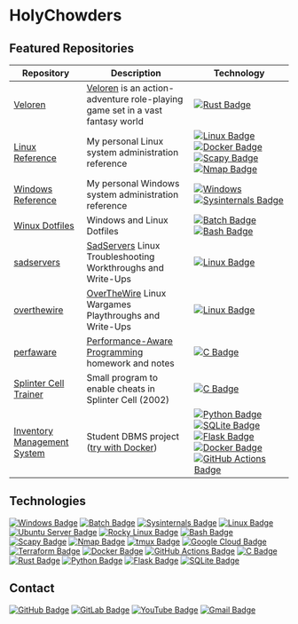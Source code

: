 # HolyChowders

## Featured Repositories

| Repository | Description | Technology |
|------------|-------------|--------------|
| [Veloren](https://github.com/veloren/veloren) | [Veloren](https://veloren.net) is an action-adventure role-playing game set in a vast fantasy world | [![Rust Badge](https://img.shields.io/badge/Rust-%23000000.svg?e&logo=rust&logoColor=white)](#) |
| [Linux Reference](https://github.com/holychowders/linux-reference) | My personal Linux system administration reference | [![Linux Badge](https://img.shields.io/badge/Linux-FCC624?logo=linux&logoColor=000&style=flat)](#) [![Docker Badge](https://img.shields.io/badge/Docker-2496ED?logo=docker&logoColor=fff&style=flat)](#) [![Scapy Badge](https://custom-icon-badges.demolab.com/badge/Scapy-3776AB?logo=scapy_icon_alpha&logoColor=white)](#) [![Nmap Badge](https://custom-icon-badges.demolab.com/badge/Nmap-290c44?logo=nmap_icon&logoColor=white)](#) |
| [Windows Reference](https://github.com/holychowders/windows-reference) | My personal Windows system administration reference | [![Windows](https://custom-icon-badges.demolab.com/badge/Windows-0078D6?logo=windows11&logoColor=white)](#) [![Sysinternals Badge](https://custom-icon-badges.demolab.com/badge/Sysinternals-19518d?logo=sysinternals_icon&logoColor=white)](#) |
| [Winux Dotfiles](https://github.com/holychowders/winux-dotfiles) | Windows and Linux Dotfiles | [![Batch Badge](https://custom-icon-badges.demolab.com/badge/Batch-0078D6?logo=batch_file_icon&logoColor=white)](#) [![Bash Badge](https://img.shields.io/badge/Bash-4EAA25?logo=gnubash&logoColor=fff&style=flat)](#) |
| [sadservers](https://github.com/holychowders/sadservers) | [SadServers](https://sadservers.com) Linux Troubleshooting Workthroughs and Write-Ups | [![Linux Badge](https://img.shields.io/badge/Linux-FCC624?logo=linux&logoColor=000&style=flat)](#) |
| [overthewire](https://github.com/holychowders/overthewire) | [OverTheWire](https://overthewire.org) Linux Wargames Playthroughs and Write-Ups | [![Linux Badge](https://img.shields.io/badge/Linux-FCC624?logo=linux&logoColor=000&style=flat)](#) |
| [perfaware](https://github.com/holychowders/perfaware) | [Performance-Aware Programming](https://www.computerenhance.com/p/table-of-contents) homework and notes | [![C Badge](https://img.shields.io/badge/C-A8B9CC?logo=c&logoColor=fff&style=flat)](#) |
| [Splinter Cell Trainer](https://github.com/holychowders/splinter-cell-trainer) | Small program to enable cheats in Splinter Cell (2002) | [![C Badge](https://img.shields.io/badge/C-A8B9CC?logo=c&logoColor=fff&style=flat)](#) |
| [Inventory Management System](https://github.com/holychowders/inventory_management_system) | Student DBMS project ([try with Docker](https://github.com/holychowders/inventory_management_system?tab=readme-ov-file#try-with-docker)) | [![Python Badge](https://img.shields.io/badge/Python-3776AB?logo=python&logoColor=fff&style=flat)](#) [![SQLite Badge](https://img.shields.io/badge/SQLite-%2307405e.svg?logo=sqlite&logoColor=white)](#) [![Flask Badge](https://img.shields.io/badge/Flask-000?logo=flask&logoColor=fff)](#) [![Docker Badge](https://img.shields.io/badge/Docker-2496ED?logo=docker&logoColor=fff)](#) [![GitHub Actions Badge](https://img.shields.io/badge/GitHub_Actions-2088FF?logo=github-actions&logoColor=white)](#) |

## Technologies

[![Windows Badge](https://custom-icon-badges.demolab.com/badge/Windows-0078D6?logo=windows11&logoColor=white)](#)
[![Batch Badge](https://custom-icon-badges.demolab.com/badge/Batch-0078D6?logo=batch_file_icon&logoColor=white)](#)
[![Sysinternals Badge](https://custom-icon-badges.demolab.com/badge/Sysinternals-19518d?logo=sysinternals_icon&logoColor=white)](#)
[![Linux Badge](https://img.shields.io/badge/Linux-FCC624?logo=linux&logoColor=black)](#)
[![Ubuntu Server Badge](https://img.shields.io/badge/Ubuntu-E95420?logo=ubuntu&logoColor=white)](#)
[![Rocky Linux Badge](https://img.shields.io/badge/Rocky%20Linux-10B981?logo=rockylinux&logoColor=fff)](#)
[![Bash Badge](https://img.shields.io/badge/Bash-4EAA25?logo=gnubash&logoColor=fff)](#)
[![Scapy Badge](https://custom-icon-badges.demolab.com/badge/Scapy-3776AB?logo=scapy_icon_alpha&logoColor=white)](#)
[![Nmap Badge](https://custom-icon-badges.demolab.com/badge/Nmap-290c44?logo=nmap_icon&logoColor=white)](#)
[![tmux Badge](https://img.shields.io/badge/tmux-1BB91F?logo=tmux&logoColor=fff)](#)
[![Google Cloud Badge](https://img.shields.io/badge/Google%20Cloud-%234285F4.svg?logo=google-cloud&logoColor=white)](#)
[![Terraform Badge](https://img.shields.io/badge/Terraform-844FBA?logo=terraform&logoColor=fff)](#)
[![Docker Badge](https://img.shields.io/badge/Docker-2496ED?logo=docker&logoColor=fff)](#)
[![GitHub Actions Badge](https://img.shields.io/badge/GitHub_Actions-2088FF?logo=github-actions&logoColor=white)](#)
[![C Badge](https://img.shields.io/badge/C-A8B9CC?logo=c&logoColor=fff&style=flat)](#)
[![Rust Badge](https://img.shields.io/badge/Rust-%23000000.svg?e&logo=rust&logoColor=white)](#)
[![Python Badge](https://img.shields.io/badge/Python-3776AB?logo=python&logoColor=fff)](#)
[![Flask Badge](https://img.shields.io/badge/Flask-000?logo=flask&logoColor=fff)](#)
[![SQLite Badge](https://img.shields.io/badge/SQLite-%2307405e.svg?logo=sqlite&logoColor=white)](#)

## Contact

[![GitHub Badge](https://img.shields.io/badge/GitHub-%23121011.svg?logo=github&logoColor=white)](https://github.com/holychowders)
[![GitLab Badge](https://img.shields.io/badge/GitLab-FC6D26?logo=gitlab&logoColor=fff)](https://gitlab.com/holychowders)
[![YouTube Badge](https://img.shields.io/badge/YouTube-%23FF0000.svg?logo=YouTube&logoColor=white)](https://www.youtube.com/@holychowders)
[![Gmail Badge](https://img.shields.io/badge/Gmail-D14836?logo=gmail&logoColor=white)](mailto:theholychowders@gmail.com)
